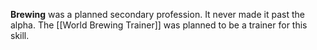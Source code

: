 **Brewing** was a planned secondary profession. It never made it past the alpha. The [[World Brewing Trainer]] was planned to be a trainer for this skill. 